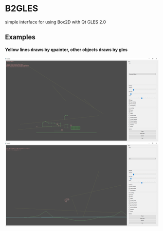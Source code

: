 # B2GLES 
simple interface for using Box2D with Qt GLES 2.0

## Examples 
#### Yellow lines draws by qpainter, other objects draws by gles
![](https://github.com/iMashine/B2GLES/blob/master/charactercollisiontest.png)
![](https://github.com/iMashine/B2GLES/blob/master/cartest.png)
